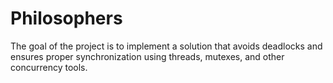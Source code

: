 # Philosophers
The goal of the project is to implement a solution that avoids deadlocks and ensures proper synchronization using threads, mutexes, and other concurrency tools.
